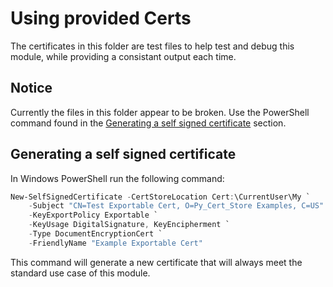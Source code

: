 # Using provided Certs

The certificates in this folder are test files to help test and debug this module, while providing a consistant output each time.

## Notice

Currently the files in this folder appear to be broken. Use the PowerShell command found in the [Generating a self signed certificate](#generating-a-self-signed-certificate) section.

## Generating a self signed certificate

In Windows PowerShell run the following command:

```powershell
New-SelfSignedCertificate -CertStoreLocation Cert:\CurrentUser\My `
    -Subject "CN=Test Exportable Cert, O=Py_Cert_Store Examples, C=US" `
    -KeyExportPolicy Exportable `
    -KeyUsage DigitalSignature, KeyEncipherment `
    -Type DocumentEncryptionCert `
    -FriendlyName "Example Exportable Cert"
```

This command will generate a new certificate that will always meet the standard use case of this module.

<!-- When prompted for the password enter: `pass1234`.

Re-generating the .p12 from the other provided cert files:
- Regenerate the certiticate .pem:
  - `openssl req -x509 -new -key private_key.pem -days 365 -out certificate.crt -addext "keyUsage = digitalSignature, keyEncipherment, dataEncipherment, cRLSign, keyCertSign" -addext "extendedKeyUsage = serverAuth, clientAuth"`
- Generate the .p12 files:
  - `openssl pkcs12 -export -out certificate.p12 -inkey private_key.pem -in certificate.crt -name "Rust Test Cert" -passout pass:pass1234`

## Windows: Certificate Import

1. Double click on a `.p12` file
2. Install for the current user
3. Advance to the `Private Key Protection` page of the installer (This page will have a password box)
  1. Enter in the certificate's pass word (when using the `.p12`s from this repo the password is set to: `pass1234`)
  2. Click the `Mark this key as exportable` check box
4. Advance all the way to the `Completing the Certificate Import Wizard` page and click `Finish`

## Winodws: Powershell

1. Open Powershell
2. Save the password as an enviroment variable: `$password = ConvertTo-SecureString -String "pass1234" -AsPlainText -Force`
3. Enter the import command: `Import-PfxCertificate -FilePath "C:\path\to\certificate.p12" -CertStoreLocation Cert:\CurrentUser\My -Exportable -Password $password`
  1. It is recommend to launch power shell from the folder the `.p12` file is in to simplify the File Path paramater to `"./certificate.p12"` -->
